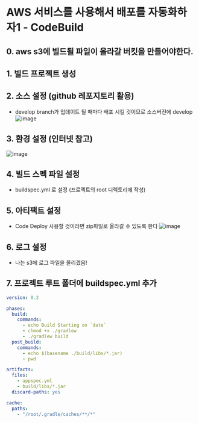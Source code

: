 # AWS 서비스를 사용해서 배포를 자동화하자1 - CodeBuild

## 0. aws s3에 빌드될 파일이 올라갈 버킷을 만들어야한다.

## 1. 빌드 프로젝트 생성

## 2. 소스 설정 (github 레포지토리 활용)

- develop branch가 업데이트 될 때마다 배포 시킬 것이므로 소스버전에 develop
  ![image](https://user-images.githubusercontent.com/63635886/135744910-6c5c9df6-1b2b-4def-a964-08fd571dd712.png)

## 3. 환경 설정 (인터넷 참고)

![image](https://user-images.githubusercontent.com/63635886/135744935-c9e61ecf-0246-45cc-9aae-50bb1433379f.png)

## 4. 빌드 스펙 파일 설정

- buildspec.yml 로 설정 (프로젝트의 root 디렉토리에 작성)

## 5. 아티팩트 설정

- Code Deploy 사용할 것이라면 zip파일로 올라갈 수 있도록 한다
  ![image](https://user-images.githubusercontent.com/63635886/135745223-e65c0375-e899-4f04-8f71-dbb33cf24122.png)

## 6. 로그 설정

- 나는 s3에 로그 파일을 올리겠음!

## 7. 프로젝트 루트 폴더에 buildspec.yml 추가

```yml
version: 0.2

phases:
  build:
    commands:
      - echo Build Starting on `date`
      - chmod +x ./gradlew
      - ./gradlew build
  post_build:
    commands:
      - echo $(basename ./build/libs/*.jar)
      - pwd

artifacts:
  files:
    - appspec.yml
    - build/libs/*.jar
  discard-paths: yes

cache:
  paths:
    - "/root/.gradle/caches/**/*"
```
